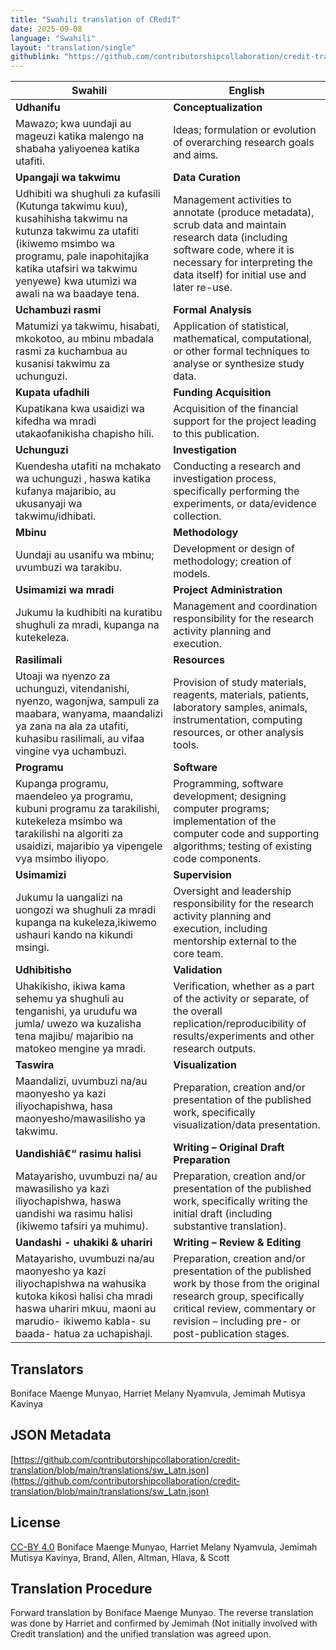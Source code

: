 ```yaml
---
title: "Swahili translation of CRediT"
date: 2025-09-08
language: "Swahili"
layout: "translation/single"
githublink: "https://github.com/contributorshipcollaboration/credit-translation/blob/main/translations/sw_Latn.json"
---
```


| Swahili | English |
| --- | --- |
| **Udhanifu** | **Conceptualization** |
| Mawazo; kwa uundaji au mageuzi katika malengo na shabaha yaliyoenea katika utafiti. | Ideas; formulation or evolution of overarching research goals and aims. |
| **Upangaji wa takwimu** | **Data Curation** |
| Udhibiti wa shughuli za kufasili (Kutunga takwimu kuu), kusahihisha takwimu na kutunza takwimu za utafiti (ikiwemo msimbo wa programu, pale inapohitajika katika utafsiri wa takwimu yenyewe) kwa utumizi wa awali na wa baadaye tena. | Management activities to annotate (produce metadata), scrub data and maintain research data (including software code, where it is necessary for interpreting the data itself) for initial use and later re-use. |
| **Uchambuzi rasmi** | **Formal Analysis** |
| Matumizi ya takwimu, hisabati, mkokotoo, au mbinu mbadala rasmi za kuchambua au kusanisi takwimu za uchunguzi. | Application of statistical, mathematical, computational, or other formal techniques to analyse or synthesize study data. |
| **Kupata ufadhili** | **Funding Acquisition** |
| Kupatikana kwa usaidizi wa kifedha wa mradi utakaofanikisha chapisho hili. | Acquisition of the financial support for the project leading to this publication. |
| **Uchunguzi** | **Investigation** |
| Kuendesha utafiti na mchakato wa uchunguzi , haswa katika kufanya majaribio, au ukusanyaji wa takwimu/idhibati. | Conducting a research and investigation process, specifically performing the experiments, or data/evidence collection. |
| **Mbinu** | **Methodology** |
| Uundaji au usanifu wa mbinu; uvumbuzi wa tarakibu. | Development or design of methodology; creation of models. |
| **Usimamizi wa mradi** | **Project Administration** |
| Jukumu la kudhibiti na kuratibu shughuli za mradi, kupanga na kutekeleza. | Management and coordination responsibility for the research activity planning and execution. |
| **Rasilimali** | **Resources** |
| Utoaji wa nyenzo za uchunguzi, vitendanishi, nyenzo, wagonjwa, sampuli za maabara, wanyama, maandalizi ya zana na ala za utafiti, kuhasibu rasilimali, au vifaa vingine vya uchambuzi. | Provision of study materials, reagents, materials, patients, laboratory samples, animals, instrumentation, computing resources, or other analysis tools. |
| **Programu** | **Software** |
| Kupanga programu, maendeleo ya programu, kubuni programu za tarakilishi, kutekeleza msimbo wa tarakilishi na algoriti za usaidizi, majaribio ya vipengele vya msimbo iliyopo. | Programming, software development; designing computer programs; implementation of the computer code and supporting algorithms; testing of existing code components. |
| **Usimamizi** | **Supervision** |
| Jukumu la uangalizi na uongozi wa shughuli za mradi kupanga na kukeleza,ikiwemo ushauri kando na kikundi msingi. | Oversight and leadership responsibility for the research activity planning and execution, including mentorship external to the core team. |
| **Udhibitisho** | **Validation** |
| Uhakikisho, ikiwa kama sehemu ya shughuli au tenganishi, ya urudufu wa jumla/ uwezo wa kuzalisha tena majibu/ majaribio na matokeo mengine ya mradi. | Verification, whether as a part of the activity or separate, of the overall replication/reproducibility of results/experiments and other research outputs. |
| **Taswira** | **Visualization** |
| Maandalizi, uvumbuzi na/au maonyesho ya kazi iliyochapishwa, hasa maonyesho/mawasilisho ya takwimu. | Preparation, creation and/or presentation of the published work, specifically visualization/data presentation. |
| **Uandishiâ€“ rasimu halisi** | **Writing – Original Draft Preparation** |
| Matayarisho, uvumbuzi na/ au mawasilisho ya kazi iliyochapishwa, haswa uandishi wa rasimu halisi (ikiwemo tafsiri ya muhimu). | Preparation, creation and/or presentation of the published work, specifically writing the initial draft (including substantive translation). |
| **Uandashi - uhakiki & uhariri** | **Writing – Review & Editing** |
| Matayarisho, uvumbuzi na/au maonyesho ya kazi iliyochapishwa na wahusika kutoka kikosi halisi cha mradi haswa uhariri mkuu, maoni au marudio- ikiwemo kabla- su baada- hatua za uchapishaji. | Preparation, creation and/or presentation of the published work by those from the original research group, specifically critical review, commentary or revision – including pre- or post-publication stages. |

## Translators

Boniface Maenge Munyao, Harriet Melany Nyamvula, Jemimah Mutisya Kavinya

## JSON Metadata

[https://github.com/contributorshipcollaboration/credit-translation/blob/main/translations/sw_Latn.json](https://github.com/contributorshipcollaboration/credit-translation/blob/main/translations/sw_Latn.json)

## License

[CC-BY 4.0](https://creativecommons.org/licenses/by/4.0/) Boniface Maenge Munyao, Harriet Melany Nyamvula, Jemimah Mutisya Kavinya, Brand, Allen, Altman, Hlava, & Scott

## Translation Procedure

Forward translation by Boniface Maenge Munyao. The reverse translation was done by Harriet and confirmed by Jemimah (Not initially involved with Credit translation) and the unified translation was agreed upon.